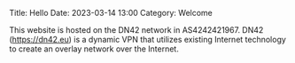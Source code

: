 Title: Hello
Date: 2023-03-14 13:00
Category: Welcome

This website is hosted on the DN42 network in AS4242421967.
DN42 (https://dn42.eu) is a dynamic VPN that utilizes existing Internet technology to create an overlay network over the Internet.

